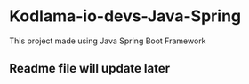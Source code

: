 # Kodlama-io-devs-Java-Spring
This project made using Java Spring Boot Framework
## Readme file will update later
